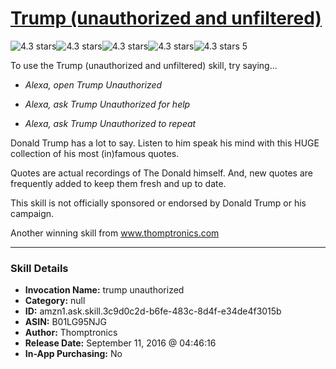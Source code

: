 # [Trump (unauthorized and unfiltered)](http://alexa.amazon.com/#skills/amzn1.ask.skill.3c9d0c2d-b6fe-483c-8d4f-e34de4f3015b)
![4.3 stars](../../images/ic_star_black_18dp_1x.png)![4.3 stars](../../images/ic_star_black_18dp_1x.png)![4.3 stars](../../images/ic_star_black_18dp_1x.png)![4.3 stars](../../images/ic_star_black_18dp_1x.png)![4.3 stars](../../images/ic_star_half_black_18dp_1x.png) 5

To use the Trump (unauthorized and unfiltered) skill, try saying...

* *Alexa, open Trump Unauthorized*

* *Alexa, ask Trump Unauthorized for help*

* *Alexa, ask Trump Unauthorized to repeat*

Donald Trump has a lot to say.  Listen to him speak his mind with this HUGE collection of his most (in)famous quotes.

Quotes are actual recordings of The Donald himself.  And, new quotes are frequently added to keep them fresh and up to date.

This skill is not officially sponsored or endorsed by Donald Trump or his campaign.

Another winning skill from www.thomptronics.com

***

### Skill Details

* **Invocation Name:** trump unauthorized
* **Category:** null
* **ID:** amzn1.ask.skill.3c9d0c2d-b6fe-483c-8d4f-e34de4f3015b
* **ASIN:** B01LG95NJG
* **Author:** Thomptronics
* **Release Date:** September 11, 2016 @ 04:46:16
* **In-App Purchasing:** No
